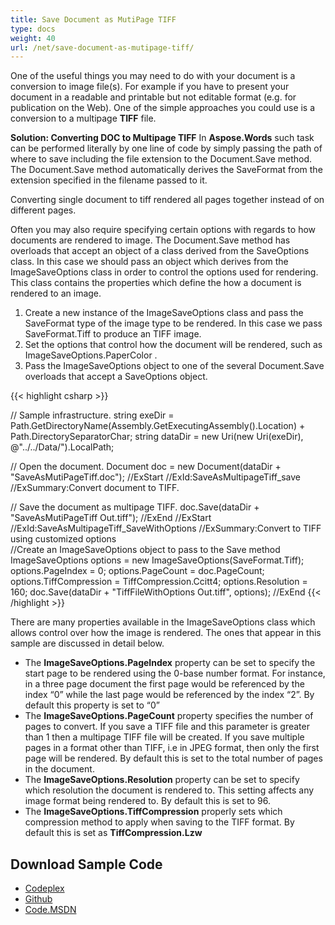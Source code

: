```yaml
---
title: Save Document as MutiPage TIFF
type: docs
weight: 40
url: /net/save-document-as-mutipage-tiff/
---
```


One of the useful things you may need to do with your document is a conversion to image file(s). For example if you have to present your document in a readable and printable but not editable format (e.g. for publication on the Web). One of the simple approaches you could use is a conversion to a multipage **TIFF** file.

**Solution: Converting DOC to Multipage TIFF** 
In **Aspose.Words** such task can be performed literally by one line of code by simply passing the path of where to save including the file extension to the Document.Save method. The Document.Save method automatically derives the SaveFormat from the extension specified in the filename passed to it.

Converting single document to tiff rendered all pages together instead of on different pages.

Often you may also require specifying certain options with regards to how documents are rendered to image. The Document.Save method has overloads that accept an object of a class derived from the SaveOptions class. In this case we should pass an object which derives from the ImageSaveOptions class in order to control the options used for rendering. This class contains the properties which define the how a document is rendered to an image.

1. Create a new instance of the ImageSaveOptions class and pass the SaveFormat type of the image type to be rendered. In this case we pass SaveFormat.Tiff to produce an TIFF image.
1. Set the options that control how the document will be rendered, such as ImageSaveOptions.PaperColor .
1. Pass the ImageSaveOptions object to one of the several Document.Save overloads that accept a SaveOptions object.

{{< highlight csharp >}}

// Sample infrastructure.
string exeDir = Path.GetDirectoryName(Assembly.GetExecutingAssembly().Location) + Path.DirectorySeparatorChar;
string dataDir = new Uri(new Uri(exeDir), @"../../Data/").LocalPath;

// Open the document.
Document doc = new Document(dataDir + "SaveAsMutiPageTiff.doc");
//ExStart
//ExId:SaveAsMultipageTiff_save
//ExSummary:Convert document to TIFF.

// Save the document as multipage TIFF.
doc.Save(dataDir + "SaveAsMutiPageTiff Out.tiff");
//ExEnd
//ExStart
//ExId:SaveAsMultipageTiff_SaveWithOptions
//ExSummary:Convert to TIFF using customized options        
//Create an ImageSaveOptions object to pass to the Save method
ImageSaveOptions options = new ImageSaveOptions(SaveFormat.Tiff);
options.PageIndex = 0;
options.PageCount = doc.PageCount;
options.TiffCompression = TiffCompression.Ccitt4;
options.Resolution = 160;
doc.Save(dataDir + "TiffFileWithOptions Out.tiff", options);
//ExEnd
{{< /highlight >}}

There are many properties available in the ImageSaveOptions class which allows control over how the image is rendered. The ones that appear in this sample are discussed in detail below.

- The **ImageSaveOptions.PageIndex** property can be set to specify the start page to be rendered using the 0-base number format. For instance, in a three page document the first page would be referenced by the index “0” while the last page would be referenced by the index “2”. By default this property is set to “0”
- The **ImageSaveOptions.PageCount** property specifies the number of pages to convert. If you save a TIFF file and this parameter is greater than 1 then a multipage TIFF file will be created. If you save multiple pages in a format other than TIFF, i.e in JPEG format, then only the first page will be rendered. By default this is set to the total number of pages in the document.
- The **ImageSaveOptions.Resolution** property can be set to specify which resolution the document is rendered to. This setting affects any image format being rendered to. By default this is set to 96.
- The **ImageSaveOptions.TiffCompression** properly sets which compression method to apply when saving to the TIFF format. By default this is set as **TiffCompression.Lzw**
## **Download Sample Code**
- [Codeplex](https://asposeopenxml.codeplex.com/releases/view/617779)
- [Github](https://github.com/aspose-words/Aspose.Words-for-.NET/releases/tag/MissingFeaturesofOpenXMLWordsv1.1)
- [Code.MSDN](https://code.msdn.microsoft.com/Missing-Features-in-6a2c882b)
